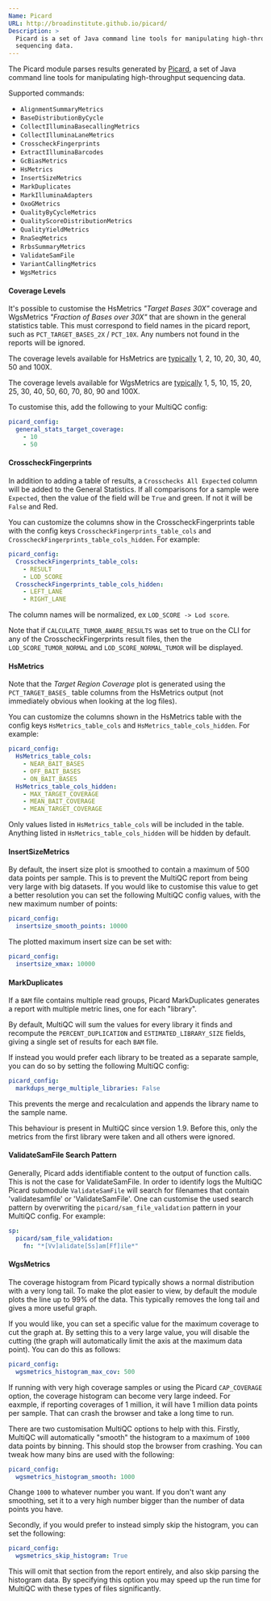 ```yaml
---
Name: Picard
URL: http://broadinstitute.github.io/picard/
Description: >
  Picard is a set of Java command line tools for manipulating high-throughput
  sequencing data.
---
```


The Picard module parses results generated by
[Picard](http://broadinstitute.github.io/picard/),
a set of Java command line tools for manipulating high-throughput
sequencing data.

Supported commands:

- `AlignmentSummaryMetrics`
- `BaseDistributionByCycle`
- `CollectIlluminaBasecallingMetrics`
- `CollectIlluminaLaneMetrics`
- `CrosscheckFingerprints`
- `ExtractIlluminaBarcodes`
- `GcBiasMetrics`
- `HsMetrics`
- `InsertSizeMetrics`
- `MarkDuplicates`
- `MarkIlluminaAdapters`
- `OxoGMetrics`
- `QualityByCycleMetrics`
- `QualityScoreDistributionMetrics`
- `QualityYieldMetrics`
- `RnaSeqMetrics`
- `RrbsSummaryMetrics`
- `ValidateSamFile`
- `VariantCallingMetrics`
- `WgsMetrics`

#### Coverage Levels

It's possible to customise the HsMetrics _"Target Bases 30X"_ coverage and
WgsMetrics _"Fraction of Bases over 30X"_ that are
shown in the general statistics table. This must correspond to field names in the
picard report, such as `PCT_TARGET_BASES_2X` / `PCT_10X`. Any numbers not found in the
reports will be ignored.

The coverage levels available for HsMetrics are
[typically](http://broadinstitute.github.io/picard/picard-metric-definitions.html#HsMetrics)
1, 2, 10, 20, 30, 40, 50 and 100X.

The coverage levels available for WgsMetrics are
[typically](http://broadinstitute.github.io/picard/picard-metric-definitions.html#CollectWgsMetrics.WgsMetrics)
1, 5, 10, 15, 20, 25, 30, 40, 50, 60, 70, 80, 90 and 100X.

To customise this, add the following to your MultiQC config:

```yaml
picard_config:
  general_stats_target_coverage:
    - 10
    - 50
```

#### CrosscheckFingerprints

In addition to adding a table of results, a `Crosschecks All Expected` column will be added to the General Statistics. If all comparisons for a sample were `Expected`, then the value of the field will be `True` and green. If not it will be `False` and Red.

You can customize the columns show in the CrosscheckFingerprints table with the config keys `CrosscheckFingerprints_table_cols` and `CrosscheckFingerprints_table_cols_hidden`. For example:

```yaml
picard_config:
  CrosscheckFingerprints_table_cols:
    - RESULT
    - LOD_SCORE
  CrosscheckFingerprints_table_cols_hidden:
    - LEFT_LANE
    - RIGHT_LANE
```

The column names will be normalized, ex `LOD_SCORE -> Lod score`.

Note that if `CALCULATE_TUMOR_AWARE_RESULTS` was set to true on the CLI for any of the CrosscheckFingerprints result files, then the `LOD_SCORE_TUMOR_NORMAL` and `LOD_SCORE_NORMAL_TUMOR` will be displayed.

#### HsMetrics

Note that the _Target Region Coverage_ plot is generated using the `PCT_TARGET_BASES_` table columns from the HsMetrics output (not immediately obvious when looking at the log files).

You can customize the columns shown in the HsMetrics table with the config keys `HsMetrics_table_cols` and `HsMetrics_table_cols_hidden`. For example:

```yaml
picard_config:
  HsMetrics_table_cols:
    - NEAR_BAIT_BASES
    - OFF_BAIT_BASES
    - ON_BAIT_BASES
  HsMetrics_table_cols_hidden:
    - MAX_TARGET_COVERAGE
    - MEAN_BAIT_COVERAGE
    - MEAN_TARGET_COVERAGE
```

Only values listed in `HsMetrics_table_cols` will be included in the table.
Anything listed in `HsMetrics_table_cols_hidden` will be hidden by default.

#### InsertSizeMetrics

By default, the insert size plot is smoothed to contain a maximum of 500 data points per sample.
This is to prevent the MultiQC report from being very large with big datasets.
If you would like to customise this value to get a better resolution you can set the following
MultiQC config values, with the new maximum number of points:

```yaml
picard_config:
  insertsize_smooth_points: 10000
```

The plotted maximum insert size can be set with:

```yaml
picard_config:
  insertsize_xmax: 10000
```

#### MarkDuplicates

If a `BAM` file contains multiple read groups, Picard MarkDuplicates generates a report
with multiple metric lines, one for each "library".

By default, MultiQC will sum the values for every library it finds and recompute the
`PERCENT_DUPLICATION` and `ESTIMATED_LIBRARY_SIZE` fields, giving a single set of results
for each `BAM` file.

If instead you would prefer each library to be treated as a separate sample, you can do so
by setting the following MultiQC config:

```yaml
picard_config:
  markdups_merge_multiple_libraries: False
```

This prevents the merge and recalculation and appends the library name to the sample name.

This behaviour is present in MultiQC since version 1.9. Before this, only the metrics from the
first library were taken and all others were ignored.

#### ValidateSamFile Search Pattern

Generally, Picard adds identifiable content to the output of function calls. This is not the case for ValidateSamFile. In order to identify logs the MultiQC Picard submodule `ValidateSamFile` will search for filenames that contain 'validatesamfile' or 'ValidateSamFile'. One can customise the used search pattern by overwriting the `picard/sam_file_validation` pattern in your MultiQC config. For example:

```yaml
sp:
  picard/sam_file_validation:
    fn: "*[Vv]alidate[Ss]am[Ff]ile*"
```

#### WgsMetrics

The coverage histogram from Picard typically shows a normal distribution with a very long tail.
To make the plot easier to view, by default the module plots the line up to 99% of the data.
This typically removes the long tail and gives a more useful graph.

If you would like, you can set a specific value for the maximum coverage to cut the graph at.
By setting this to a very large value, you will disable the cutting (the graph will automatically
limit the axis at the maximum data point). You can do this as follows:

```yaml
picard_config:
  wgsmetrics_histogram_max_cov: 500
```

If running with very high coverage samples or using the Picard `CAP_COVERAGE` option,
the coverage histogram can become very large indeed. For eaxmple, if reporting coverages of 1 million,
it will have 1 million data points per sample. That can crash the browser and take a long time to run.

There are two customisation MultiQC options to help with this.
Firstly, MultiQC will automatically "smooth" the histogram to a maximum of `1000` data points by binning.
This should stop the browser from crashing. You can tweak how many bins are used with the following:

```yaml
picard_config:
  wgsmetrics_histogram_smooth: 1000
```

Change `1000` to whatever number you want. If you don't want any smoothing, set it to a very high number
bigger than the number of data points you have.

Secondly, if you would prefer to instead simply skip the histogram, you can set the following:

```yaml
picard_config:
  wgsmetrics_skip_histogram: True
```

This will omit that section from the report entirely, and also skip parsing the histogram data.
By specifying this option you may speed up the run time for MultiQC with these types of files
significantly.
